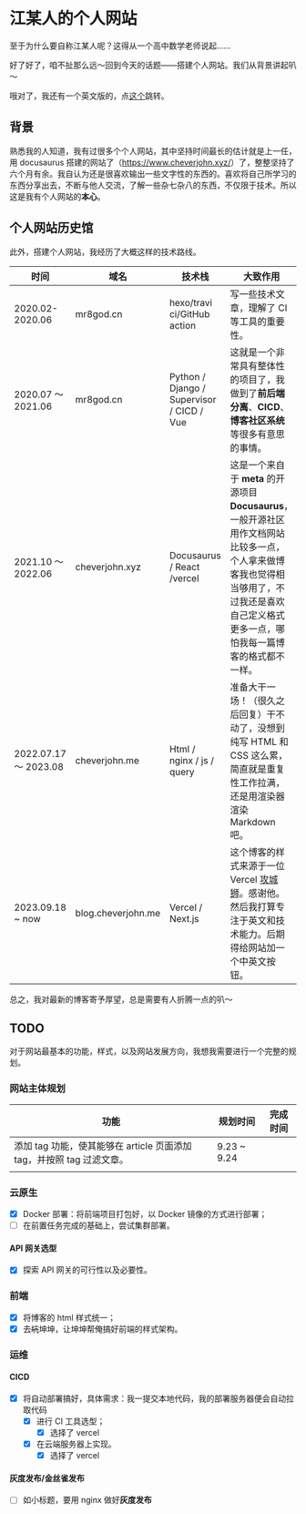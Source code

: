 # 江某人的个人网站

至于为什么要自称江某人呢？这得从一个高中数学老师说起……

好了好了，咱不扯那么远～回到今天的话题——搭建个人网站。我们从背景讲起叭～

哦对了，我还有一个英文版的，点[这个](./README.md)跳转。

## 背景

熟悉我的人知道，我有过很多个个人网站，其中坚持时间最长的估计就是上一任，用 docusaurus 搭建的网站了（<https://www.cheverjohn.xyz/>）了，整整坚持了六个月有余。我自认为还是很喜欢输出一些文字性的东西的。喜欢将自己所学习的东西分享出去，不断与他人交流，了解一些杂七杂八的东西，不仅限于技术。所以这是我有个人网站的**本心**。

## 个人网站历史馆

此外，搭建个人网站，我经历了大概这样的技术路线。

| 时间  | 域名    | 技术栈 | 大致作用 |
| ------- | --------- | ------ | -------- |
| 2020.02-2020.06 | mr8god.cn | hexo/travi ci/GitHub action   | 写一些技术文章，理解了 CI 等工具的重要性。 |
| 2020.07 ～ 2021.06 | mr8god.cn | Python / Django / Supervisor / CICD / Vue | 这就是一个非常具有整体性的项目了，我做到了**前后端分离**、**CICD**、**博客社区系统**等很多有意思的事情。 |
| 2021.10 ～ 2022.06 | cheverjohn.xyz | Docusaurus / React /vercel | 这是一个来自于 **meta** 的开源项目 **Docusaurus**，一般开源社区用作文档网站比较多一点，个人拿来做博客我也觉得相当够用了，不过我还是喜欢自己定义格式更多一点，哪怕我每一篇博客的格式都不一样。 |
| 2022.07.17 ～ 2023.08 | cheverjohn.me | Html / nginx / js / query | 准备大干一场！（很久之后回复）干不动了，没想到纯写 HTML 和 CSS 这么累，简直就是重复性工作拉满，还是用渲染器渲染 Markdown 吧。 |
| 2023.09.18 ~ now | blog.cheverjohn.me | Vercel / Next.js | 这个博客的样式来源于一位 Vercel [攻城狮](https://healeycodes.com/about)。感谢他。然后我打算专注于英文和技术能力。后期得给网站加一个中英文按钮。 |

总之，我对最新的博客寄予厚望，总是需要有人折腾一点的叭～

## TODO

对于网站最基本的功能，样式，以及网站发展方向，我想我需要进行一个完整的规划。

### 网站主体规划

| 功能                                                         | 规划时间    | 完成时间 |
| ------------------------------------------------------------ | ----------- | -------- |
| 添加 tag 功能，使其能够在 article 页面添加 tag，并按照 tag 过滤文章。 | 9.23 ~ 9.24 |          |
|                                                              |             |          |

### 云原生

- [x] Docker 部署：将前端项目打包好，以 Docker 镜像的方式进行部署；
- [ ] 在前置任务完成的基础上，尝试集群部署。

#### API 网关选型

- [x] 探索 API 网关的可行性以及必要性。

### 前端

- [x] 将博客的 html 样式统一；
- [x] 去~~坑~~坤坤，让坤坤帮俺搞好前端的样式架构。

### 运维

#### CICD

- [x] 将自动部署搞好，具体需求：我一提交本地代码，我的部署服务器便会自动拉取代码
  - [x] 进行 CI 工具选型；
    - [x] 选择了 vercel
  - [x] 在云端服务器上实现。
    - [x] 选择了 vercel

#### 灰度发布/金丝雀发布

- [ ] 如小标题，要用 nginx 做好**灰度发布**
